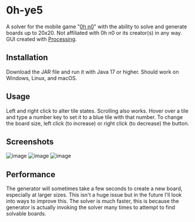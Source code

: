 # 0h-ye5
A solver for the mobile game "[0h n0](https://0hn0.com/)" with the ability to solve and generate boards up to 20x20. Not affiliated with 0h n0 or its creator(s) in any way. GUI created with [Processing](https://processing.org/).

## Installation
Download the JAR file and run it with Java 17 or higher. Should work on Windows, Linux, and macOS.

## Usage
Left and right click to alter tile states. Scrolling also works. Hover over a tile and type a number key to set it to a blue tile with that number.
To change the board size, left click (to increase) or right click (to decrease) the button.

## Screenshots
![image](https://github.com/JustinTimeCuber/0h-ye5/assets/46458276/9c5048ea-dfde-4c2a-bc59-a111f0dfb87f)
![image](https://github.com/JustinTimeCuber/0h-ye5/assets/46458276/41bbfaf8-d480-410c-a977-87f6226be279)
![image](https://github.com/JustinTimeCuber/0h-ye5/assets/46458276/fa91477e-8b1b-4e75-95be-c81dd337719f)

## Performance
The generator will sometimes take a few seconds to create a new board, especially at larger sizes. This isn't a huge issue but in the future I'll look into ways to improve this. The solver is much faster, this is because the generator is actually invoking the solver many times to attempt to find solvable boards.
